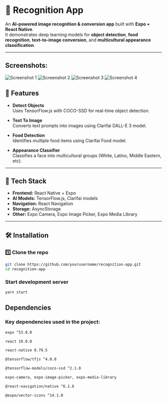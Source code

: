 # 🤖 Recognition App

An **AI-powered image recognition & conversion app** built with **Expo + React Native**.  
It demonstrates deep learning models for **object detection**, **food recognition**, **text-to-image conversion**, and **multicultural appearance classification**.

---
## Screenshots:

![Screenshot 1](./assets/screenshots/screenshot-1.jpg)
![Screenshot 2](./assets/screenshots/screenshot-2.jpg)
![Screenshot 3](./assets/screenshots/screenshot-3.jpg)
![Screenshot 4](./assets/screenshots/screenshot-4.jpg)


## 📱 Features

- **Detect Objects**  
  Uses TensorFlow.js with COCO-SSD for real-time object detection.

- **Text To Image**  
  Converts text prompts into images using Clarifai DALL-E 3 model.

- **Food Detection**  
  Identifies multiple food items using Clarifai Food model.

- **Appearance Classifier**  
  Classifies a face into multicultural groups (White, Latino, Middle Eastern, etc).

---

## 🚀 Tech Stack

- **Frontend:** React Native + Expo  
- **AI Models:** TensorFlow.js, Clarifai models  
- **Navigation:** React Navigation  
- **Storage:** AsyncStorage  
- **Other:** Expo Camera, Expo Image Picker, Expo Media Library  

---

## 🛠 Installation

### 1️⃣ Clone the repo
```bash
git clone https://github.com/yourusername/recognition-app.git
cd recognition-app
```

### Start development server

```bash 
yarn start
```


## Dependencies

### Key dependencies used in the project:

```bash
expo ^53.0.0

react 19.0.0

react-native 0.79.5

@tensorflow/tfjs ^4.0.0

@tensorflow-models/coco-ssd ^2.1.0

expo-camera, expo-image-picker, expo-media-library

@react-navigation/native ^6.1.6

@expo/vector-icons ^14.1.0
```
